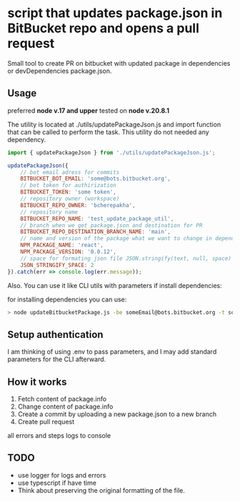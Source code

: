 # script that updates package.json in BitBucket repo and opens a pull request

Small tool to create PR on bitbucket with updated package in dependencies or devDependencies package.json.

## Usage

preferred **node v.17 and upper**
tested on **node v.20.8.1**

The utility is located at ./utils/updatePackageJson.js and import function that can be called to perform the task. This utility do not needed any dependency.

```js
import { updatePackageJson } from './utils/updatePackageJson.js';

updatePackageJson({
    // bot email adress for commits
    BITBUCKET_BOT_EMAIL: 'some@bots.bitbucket.org',
    // bot token for authirization
    BITBUCKET_TOKEN: 'some token',
    // repository owner (workspace)
    BITBUCKET_REPO_OWNER: 'bcherepakha',
    // repository name
    BITBUCKET_REPO_NAME: 'test_update_package_util',
    // branch when we get package.json and destination for PR
    BITBUCKET_REPO_DESTINATION_BRANCH_NAME: 'main',
    // name and version of the package what we want to change in dependencies
    NPM_PACKAGE_NAME: 'react',
    NPM_PACKAGE_VERSION: '0.0.12',
    // space for formating json file JSON.stringify(text, null, space)
    JSON_STRINGIFY_SPACE: 2
}).catch(err => console.log(err.message));
```

Also. You can use it like CLI utils with parameters if install dependencies:

for installing dependencies you can use:

```sh
> node updateBitbucketPackage.js -be someEmail@bots.bitbucket.org -t some_token -w workspace -r repositoryName -b destinationBranch -p packageName@packageVersion
```

## Setup authentication

I am thinking of using .env to pass parameters,
and I may add standard parameters for the CLI afterward.

## How it works

1. Fetch content of package.info
2. Change content of package.info
3. Create a commit by uploading a new package.json to a new branch
4. Create pull request

all errors and steps logs to console

## TODO

* use logger for logs and errors
* use typescript if have time
* Think about preserving the original formatting of the file.
